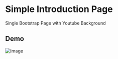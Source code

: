 # Simple Introduction Page

Single Bootstrap Page with Youtube Background

## Demo
![Image](https://user-images.githubusercontent.com/35682236/104690207-5ed14680-5747-11eb-90da-ce4f8f700227.png)
